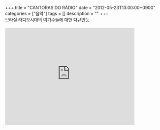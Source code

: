 +++
title = "CANTORAS DO RÁDIO"
date = "2012-05-23T13:00:00+0900"
categories = ["음악"]
tags = []
description = ""
+++
<span class="copyright_entry" style="display:block;" title="CANTORAS DO RÁDIO@@**@@http://shed.egloos.com/3843295"></span>브라질 라디오시대의 여가수들에 대한 다큐인듯
<br>
<br>
<embed src="http://www.youtube.com/v/__r8N5qKI84?version=3&amp;hl=ko_KR" type="application/x-shockwave-flash" width="420" height="315" allowscriptaccess="always" allowfullscreen="true">
<br>
<br> 
<!--
       <rdf:RDF xmlns:rdf="http://www.w3.org/1999/02/22-rdf-syntax-ns#"
		    xmlns:dc="http://purl.org/dc/elements/1.1/"
		    xmlns:trackback="http://madskills.com/public/xml/rss/module/trackback/">
       <rdf:Description
	        rdf:about="http://shed.egloos.com/3843295"
	        dc:identifier="http://shed.egloos.com/3843295"
	        dc:title="CANTORAS DO RÁDIO"
	        trackback:ping="http://shed.egloos.com/tb/3843295"/>
       </rdf:RDF>
       -->

<ul></ul>